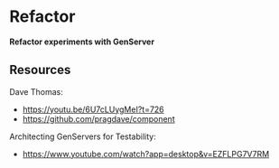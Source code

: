 # Refactor

**Refactor experiments with GenServer**

## Resources

Dave Thomas:
- https://youtu.be/6U7cLUygMeI?t=726
- https://github.com/pragdave/component

Architecting GenServers for Testability:
- https://www.youtube.com/watch?app=desktop&v=EZFLPG7V7RM



